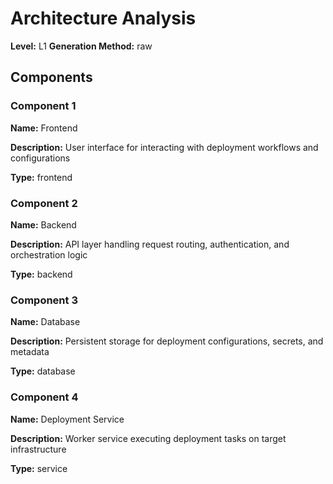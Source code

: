 # Architecture Analysis

**Level:** L1
**Generation Method:** raw

## Components

### Component 1

**Name:** Frontend

**Description:** User interface for interacting with deployment workflows and configurations

**Type:** frontend

### Component 2

**Name:** Backend

**Description:** API layer handling request routing, authentication, and orchestration logic

**Type:** backend

### Component 3

**Name:** Database

**Description:** Persistent storage for deployment configurations, secrets, and metadata

**Type:** database

### Component 4

**Name:** Deployment Service

**Description:** Worker service executing deployment tasks on target infrastructure

**Type:** service

